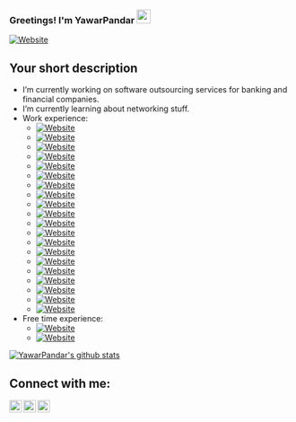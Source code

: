 ### Greetings! I'm YawarPandar <img src="https://media.giphy.com/media/hvRJCLFzcasrR4ia7z/giphy.gif" width="25px">
[![Website](https://img.shields.io/badge/SoftwareDeveloper-InfoSecEnthusiastic-green?style=for-the-badge)](https://github.com/YawarPandar)
## Your short description
- I’m currently working on software outsourcing services for banking and financial companies.
- I’m currently learning about networking stuff.
- Work experience:
  - [![Website](https://img.shields.io/badge/Visual%20%20Studio%20%20.Net-blue?style=flat&logo=visual-studio)](https://visualstudio.microsoft.com/vs/)
  - [![Website](https://img.shields.io/badge/Visual%20%20Studio%20%20Code-blue?style=flat&logo=visual-studio-code)](https://code.visualstudio.com/)
  - [![Website](https://img.shields.io/badge/Red%20%20Hat%20%20CodeReady%20%20Studio-red?style=flat&logo=red-hat)](https://www.redhat.com/en/technologies/jboss-middleware/codeready-studio)
  - [![Website](https://img.shields.io/badge/Microsoft%20%20SQL%20%20Server-red?style=flat&logo=microsoft-sql-server)](https://github.com/YawarPandar)
  - [![Website](https://img.shields.io/badge/Oracle-red?style=flat&logo=oracle)](https://github.com/YawarPandar)
  - [![Website](https://img.shields.io/badge/MySQL-blue?style=flat&logo=mysql)](https://github.com/YawarPandar)
  - [![Website](https://img.shields.io/badge/MongoDB-brightgreen?style=flat&logo=mongodb)](https://github.com/YawarPandar)
  - [![Website](https://img.shields.io/badge/Microsoft%20%20Azure-lightgray?style=flat&logo=microsoft-azure)](https://github.com/YawarPandar)
  - [![Website](https://img.shields.io/badge/Amazon%20%20AWS-yellowgreen?style=flat&logo=amazon-aws)](https://github.com/YawarPandar)
  - [![Website](https://img.shields.io/badge/Angular-red?style=flat&logo=angular)](https://github.com/YawarPandar)
  - [![Website](https://img.shields.io/badge/Java-red?style=flat&logo=java)](https://github.com/YawarPandar)
  - [![Website](https://img.shields.io/badge/JavaScript-yellow?style=flat&logo=javascript)](https://github.com/YawarPandar)
  - [![Website](https://img.shields.io/badge/JQuery-blue?style=flat&logo=jquery)](https://github.com/YawarPandar)
  - [![Website](https://img.shields.io/badge/TypeScript-blue?style=flat&logo=typescript)](https://github.com/YawarPandar)
  - [![Website](https://img.shields.io/badge/PHP-blueviolet?style=flat&logo=php)](https://github.com/YawarPandar)
  - [![Website](https://img.shields.io/badge/Power%20%20BI-yellow?style=flat&logo=power-bi)](https://github.com/YawarPandar)
  - [![Website](https://img.shields.io/badge/Microsoft%20%20Visio-blue?style=flat&logo=microsoft-visio)](https://github.com/YawarPandar)
  - [![Website](https://img.shields.io/badge/Red%20%20Hat%20%20JBoss%20%20Fuse%20%20Karaf-blue?style=flat&logo=red-hat)](https://github.com/YawarPandar)
  - [![Website](https://img.shields.io/badge/Red%20%20Hat%20%20JBoss%20%20EAP-blue?style=flat&logo=red-hat)](https://github.com/YawarPandar)
  - [![Website](https://img.shields.io/badge/Red%20%20Hat%20%20JBoss%20%20BRMS-blue?style=flat&logo=red-hat)](https://github.com/YawarPandar)
- Free time experience:
  - [![Website](https://img.shields.io/badge/Play%20%20StationVita-blue?style=flat&logo=playstation-vita)](https://github.com/YawarPandar)
  - [![Website](https://img.shields.io/badge/Kali%20%20Linux-black?style=flat&logo=kali-linux)](https://github.com/YawarPandar)
<!-- - 👯 I’m looking to collaborate with Cyber Security oriented projects.
- 💬 Ask me about - ❔❔❔❔
- 🥅 2020 Goal - Get one certification as first step on Cyber Security career.
- ⚡ Fun fact - ❔❔❔❔
❔❔❔❔ means username in below README.md -->
<!-- Also feel free to update second URL to any URL -->
[![YawarPandar's github stats](https://github-readme-stats.vercel.app/api?username=YawarPandar&count_private=true&include_all_commits=true&theme=radical)](https://github.com/YawarPandar)
## Connect with me:
[<img align="left" alt="codeSTACKr.com" width="22px" src="https://cdn.jsdelivr.net/npm/simple-icons@v3/icons/facebook.svg" />][website]
[<img align="left" alt="codeSTACKr | Twitter" width="22px" src="https://cdn.jsdelivr.net/npm/simple-icons@v3/icons/twitter.svg" />][twitter]
[<img align="left" alt="codeSTACKr | LinkedIn" width="22px" src="https://cdn.jsdelivr.net/npm/simple-icons@v3/icons/linkedin.svg" />][linkedin]
<br />
<!-- This section you create this variables that are used above -->
[website]: https://www.facebook.com/mf.ramirezl
[twitter]: https://twitter.com/MFRamL
[linkedin]: https://www.linkedin.com/in/mauricioramirezrl/
